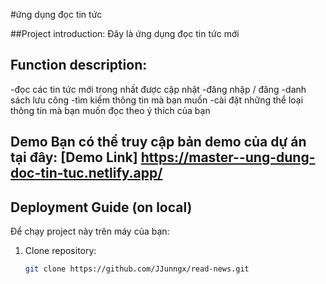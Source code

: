 #ứng dụng đọc tin tức

##Project introduction: Đây là ứng dụng đọc tin tức mới 

## Function description:
-đọc các tin tức mới trong nhất được cập nhật
-đăng nhập / đăng 
-danh sách lưu công 
-tìm kiếm thông tin mà bạn muốn 
-cài đặt những thể loại thông tin mà bạn muốn đọc theo ý thích của bạn

## Demo Bạn có thể truy cập bản demo của dự án tại đây: [Demo Link] https://master--ung-dung-doc-tin-tuc.netlify.app/
## Deployment Guide (on local)
Để chạy project này trên máy của bạn:
1. Clone repository:
   ```bash
   git clone https://github.com/JJunngx/read-news.git
  
